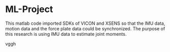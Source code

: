 # ML-Project
This matlab code imported SDKs of VICON and XSENS so that the IMU data, motion data and the force plate data could be synchronized. The purpose of this research is using IMU data to estimate joint moments.

vggh